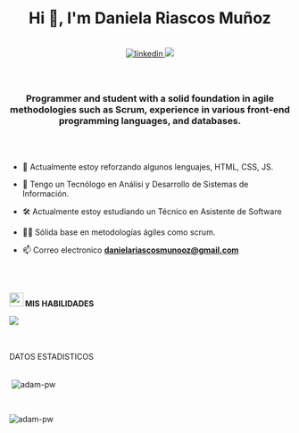 <h1 align="center" >Hi 👋, I'm Daniela Riascos Muñoz</h1>

<br>
<div align="center">
  <a href="https://linkedin.com/in/daniela-riascos-muñoz" target="_blank">
  <img src=https://img.shields.io/badge/linkedin-%2300acee.svg?color=405DE6&style=for-the-badge&logo=linkedin&logoColor=white alt=linkedin style="margin-bottom: 5px;" />
  </a>
  <a href="https://Discordapp/users/753079523498655785" target="_blank">
  <img src=https://img.shields.io/badge/Discord-7289DA?style=for-the-badge&logo=discord&logoColor=white />
  </a>
</div>
<br />
<br />

<h3 align="center">Programmer and student with a solid foundation in agile methodologies such as Scrum, experience in various front-end programming languages, and databases.</h3>

<br />
<br />

- 🌱 Actualmente estoy reforzando algunos lenguajes, HTML, CSS, JS.

- 👯 Tengo un Tecnólogo en Análisi y Desarrollo de Sistemas de Información.

- 🛠️ Actualmente estoy estudiando un Técnico en Asistente de Software
  
- 👨‍💻 Sólida base en metodologías ágiles como scrum.

- 📫 Correo electronico **danielariascosmunooz@gmail.com**
<br />
<br />

<!-- Lenguajes -->
<img src="https://media2.giphy.com/media/QssGEmpkyEOhBCb7e1/giphy.gif?cid=ecf05e47a0n3gi1bfqntqmob8g9aid1oyj2wr3ds3mg700bl&rid=giphy.gif" width="25"><b> MIS HABILIDADES</b>
<br />
<p >
  <a href="https://skillicons.dev">
    <img src="https://skillicons.dev/icons?i=js,html,css,php,python,bootstrap,figma,git,github,gitlab,mysql,mongodb&perline=5" />
  </a>
</p>
<br>
<br> 
DATOS ESTADISTICOS
<br>
<br>
<p>&nbsp;<img align="center" src="https://github-readme-stats.vercel.app/api?username=adam-pw&show_icons=true&locale=en&bg_color=0d1117&text_color=ffffff&repo=convoychat"
    alt="adam-pw" /></p>

<br>

<p><img align="center" src="https://github-readme-streak-stats.herokuapp.com/?user=Adam-pw&theme=dark&background=0d1117&date_format=M%20j%5B%2C%20Y%5D" alt="adam-pw" /></p>
      
<p align="left"> <a href="https://twitter.com/" target="blank"><img
      src="https://img.shields.io/twitter/follow/?logo=twitter&style=for-the-badge" alt="" /></a> </p>

<br>


